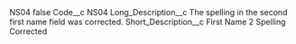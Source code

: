 <?xml version="1.0" encoding="UTF-8"?>
<CustomMetadata xmlns="http://soap.sforce.com/2006/04/metadata" xmlns:xsi="http://www.w3.org/2001/XMLSchema-instance" xmlns:xsd="http://www.w3.org/2001/XMLSchema">
    <label>NS04</label>
    <protected>false</protected>
    <values>
        <field>Code__c</field>
        <value xsi:type="xsd:string">NS04</value>
    </values>
    <values>
        <field>Long_Description__c</field>
        <value xsi:type="xsd:string">The spelling in the second first name field was corrected.</value>
    </values>
    <values>
        <field>Short_Description__c</field>
        <value xsi:type="xsd:string">First Name 2 Spelling Corrected</value>
    </values>
</CustomMetadata>
